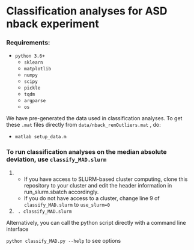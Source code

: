 
# Classification analyses for ASD nback experiment

### Requirements:
- `python 3.6+`
  - `sklearn`
  - `matplotlib`
  - `numpy`
  - `scipy`
  - `pickle`
  - `tqdm`
  - `argparse`
  - `os`

We have pre-generated the data used in classification analyses. To get these `.mat` files directly from `data/nback_remOutliers.mat` , do:
- ` matlab setup_data.m `

### To run classification analyses on the median absolute deviation, use `classify_MAD.slurm`

1)
    - If you have access to SLURM-based cluster computing, clone this repository to your cluster and edit the header information in run_slurm.sbatch accordingly.
    - If you do not have access to a cluster, change line 9 of `classify_MAD.slurm` to `use_slurm=0`
2) ` . classify_MAD.slurm`

Alternatively, you can call the python script directly with a command line interface

`python classify_MAD.py --help` to see options
